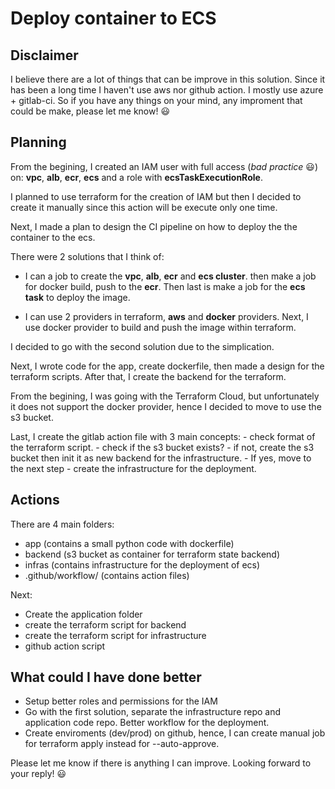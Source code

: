 # Deploy container to ECS

## Disclaimer

I believe there are a lot of things that can be improve in this solution. Since it has been a  long time I haven't use aws nor github action. I mostly use azure + gitlab-ci. So if you have any things on your mind, any improment that could be make, please let me know! :smiley:

## Planning

From the begining, I created an IAM user with full access (*bad practice* :smiley:) on: **vpc**, **alb**, **ecr**, **ecs** and a role with **ecsTaskExecutionRole**. 

I planned to use terraform for the creation of IAM but then I decided to create it manually since this action will be execute only one time.

Next, I made a plan to design the CI pipeline on how to deploy the the container to the ecs.

There were 2 solutions that I think of:

- I can a job to create the **vpc**, **alb**, **ecr** and **ecs cluster**. then make a job for docker build, push to the **ecr**. Then last is make a job for the **ecs task** to deploy the image.

- I can use 2 providers in terraform, **aws** and **docker** providers. Next, I use docker provider to build and push the image within terraform. 

I decided to go with the second solution due to the simplication.

Next, I wrote code for the app, create dockerfile, then made a design for the terraform scripts. After that, I create the backend for the terraform.

From the begining, I was going with the Terraform Cloud, but unfortunately it does not support the docker provider, hence I decided to move to use the s3 bucket.

Last, I create the gitlab action file with 3 main concepts:
    - check format of the terraform script.
    - check if the s3 bucket exists?
        - if not, create the s3 bucket then init it as new backend for the infrastructure. 
        - If yes, move to the next step
    - create the infrastructure for the deployment.

## Actions

There are 4 main folders:

- app (contains a small python code with dockerfile)
- backend (s3 bucket as container for terraform state backend)
- infras (contains infrastructure for the deployment of ecs)
- .github/workflow/ (contains action files)

Next:
- Create the application folder
- create the terraform script for backend
- create the terraform script for infrastructure
- github action script

## What could I have done better

- Setup better roles and permissions for the IAM
- Go with the first solution, separate the infrastructure repo and application code repo. Better workflow for the deployment.
- Create enviroments (dev/prod) on github, hence, I can create manual job for terraform apply instead for --auto-approve.

Please let me know if there is anything I can improve. Looking forward to your reply! :smiley:



